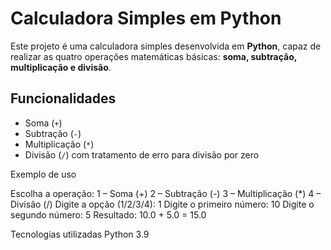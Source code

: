 # Calculadora Simples em Python

Este projeto é uma calculadora simples desenvolvida em **Python**, capaz de realizar as quatro operações matemáticas básicas: **soma, subtração, multiplicação e divisão**.

## Funcionalidades
- Soma (`+`)
- Subtração (`-`)
- Multiplicação (`*`)
- Divisão (`/`) com tratamento de erro para divisão por zero


Exemplo de uso

Escolha a operação:
1 – Soma (+)
2 – Subtração (-)
3 – Multiplicação (*)
4 – Divisão (/)
Digite a opção (1/2/3/4): 1
Digite o primeiro número: 10
Digite o segundo número: 5
Resultado: 10.0 + 5.0 = 15.0

Tecnologias utilizadas
Python 3.9
